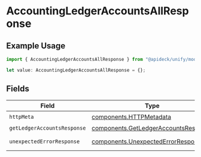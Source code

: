 # AccountingLedgerAccountsAllResponse

## Example Usage

```typescript
import { AccountingLedgerAccountsAllResponse } from "@apideck/unify/models/operations";

let value: AccountingLedgerAccountsAllResponse = {};
```

## Fields

| Field                                                                                        | Type                                                                                         | Required                                                                                     | Description                                                                                  |
| -------------------------------------------------------------------------------------------- | -------------------------------------------------------------------------------------------- | -------------------------------------------------------------------------------------------- | -------------------------------------------------------------------------------------------- |
| `httpMeta`                                                                                   | [components.HTTPMetadata](../../models/components/httpmetadata.md)                           | :heavy_check_mark:                                                                           | N/A                                                                                          |
| `getLedgerAccountsResponse`                                                                  | [components.GetLedgerAccountsResponse](../../models/components/getledgeraccountsresponse.md) | :heavy_minus_sign:                                                                           | LedgerAccounts                                                                               |
| `unexpectedErrorResponse`                                                                    | [components.UnexpectedErrorResponse](../../models/components/unexpectederrorresponse.md)     | :heavy_minus_sign:                                                                           | Unexpected error                                                                             |